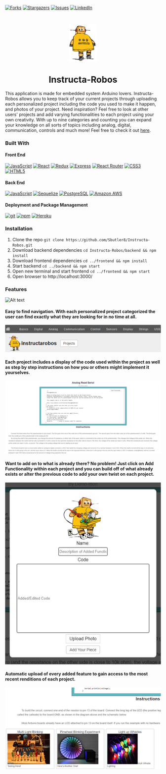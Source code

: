 [![Forks][forks-shield]][forks-url]
[![Stargazers][stars-shield]][stars-url]
[![Issues][issues-shield]][issues-url]
[![LinkedIn][linkedin-shield]][linkedin-url]
<!--ReactSkipperStart -->

<br />
<p align="center">
  <a href="https://instructa-robos.herokuapp.com/">
    <img src="https://raw.githubusercontent.com/Sbutler8/Instructa-Robos/master/frontend/public/images/robot.png"  alt="Logo" width="auto" height="120">
  </a>
  
<h1 align="center"> Instructa-Robos </h1>

This application is made for embedded system Arduino lovers. Instructa-Robos allows you to keep track of your current projects through uploading each personalized project including the code you used to make it happen, and photos of your project. Need inspiration? Feel free to look at other users' projects and add varying functionalities to each project using your own creativity. With up to nine categories and counting you can expand your knowledge on all sorts of topics including analog, digital, communication, controls and much more! Feel free to check it out [here](https://instructa-robos.herokuapp.com/).

### Built With

#### Front End

<a href="https://www.javascript.com/"><img alt="JavaScript" src="https://img.shields.io/badge/-JavaScript-F7DF1E?style=flat-square&logo=JavaScript&logoColor=black" /></a>
<a href="https://reactjs.org/"><img alt="React" src="https://img.shields.io/badge/-React-61DAFB?style=flat-square&logo=react&logoColor=black" /></a>
<a href="https://redux.js.org/"><img alt="Redux" src="https://img.shields.io/badge/-Redux-764ABC?style=flat-square&logo=Redux&logoColor=white" /></a>
<a href="https://expressjs.com/"><img alt="Express" src="https://img.shields.io/badge/-Express-764ABC?style=flat-square&logo=Express&logoColor=white" /></a>
<a href="https://reactrouter.com/"><img alt="React Router" src="https://img.shields.io/badge/-React%20Router-CA4245?style=flat-square&logo=React-Router&logoColor=white" /></a>
<a href="https://devdocs.io/css/"><img alt="CSS3" src="https://img.shields.io/badge/-CSS3%20-61DAFB?style=flat-square&logo=CSS3&logoColor=white&color=brightgreen"/></a>
<a href="https://devdocs.io/html/"><img alt="HTML5" src="https://img.shields.io/badge/-HTML5%20-61DAFB?style=flat-square&logo=HTML5&logoColor=white&color=blue"/></a>


#### Back End

<a href="https://www.javascript.com/"><img alt="JavaScript" src="https://img.shields.io/badge/-JavaScript-F7DF1E?style=flat-square&logo=JavaScript&logoColor=black" /></a>
<a href="https://sequelize.org/"><img alt="Sequelize" src="https://img.shields.io/badge/-Sequelize%20ORM-000000?style=flat-square&logo=Sequelize%20ORM&logoColor=white" /></a>
<a href="https://www.postgresql.org/"><img alt="PostgreSQL" src="https://img.shields.io/badge/-PostgreSQL-336791?style=flat-square&logo=PostgreSQL&logoColor=white" /></a>
<a href="https://aws.amazon.com/"><img alt="Amazon AWS" src="https://img.shields.io/badge/-Amazon%20AWS-232F3E?style=flat-square&logo=Amazon%20AWS&logoColor=white" /></a>


#### Deployment and Package Management

<a href="#"><img alt="git" src="https://img.shields.io/badge/-Git-F05032?style=flat-square&logo=git&logoColor=white" /></a>
<a href="https://www.npmjs.com/"><img alt="npm" src="https://img.shields.io/badge/-NPM-CB3837?style=flat-square&logo=npm&logoColor=white" /></a>
<a href="https://heroku.com/"><img alt="Heroku" src="https://img.shields.io/badge/-Heroku-430098?style=flat-square&logo=Heroku&logoColor=white" /></a>


### Installation

1. Clone the repo `git clone https://github.com/Sbutler8/Instructa-Robos.git`
2. Download backend dependencies `cd Instructa-Robos/backend && npm install`
3. Download frontend dependencies `cd ../frontend && npm install`
4. Start backend `cd ../backend && npm start`
5. Open new terminal and start frontend `cd ../frontend && npm start`
6. Open browser to http://localhost:3000/

### Features

![Alt text](https://github.com/Sbutler8/Instructa-Robos/blob/master/frontend/public/solo_project_1_screen_recording.gif)
<!--ReactSkipperStart -->

#### Easy to find navigation. With each personalized project categorized the user can find exactly what they are looking for in no time at all.
![Alt text](https://raw.githubusercontent.com/Sbutler8/Instructa-Robos/master/frontend/public/images/navBar.png)

#### Each project includes a display of the code used within the project as well as step by step instructions on how you or others might implement it yourselves.  
![Alt text](https://raw.githubusercontent.com/Sbutler8/Instructa-Robos/master/frontend/public/images/individualProject.png)

#### Want to add on to what is already there? No problem! Just click on Add Functionality within each project and you can build off of what already exists or alter the previous code to add your own twist on each project.
![Alt text](https://raw.githubusercontent.com/Sbutler8/Instructa-Robos/master/frontend/public/images/addedFeature.png)

#### Automatic upload of every added feature to gain access to the most recent renditions of each project.
![Alt text](https://raw.githubusercontent.com/Sbutler8/Instructa-Robos/master/frontend/public/images/multiAddedFunctionalities.png)

[contributors-shield]: https://img.shields.io/github/contributors/Sbutler8/Instructa-Robos.svg?style=for-the-badge
[contributors-url]: https://github.com/Sbutler8/Instructa-Robos/graphs/contributors
[forks-shield]: https://img.shields.io/github/forks/Sbutler8/Instructa-Robos.svg?style=for-the-badge
[forks-url]: https://github.com/Sbutler8/Instructa-Robos/network/members
[stars-shield]: https://img.shields.io/github/stars/Sbutler8/Instructa-Robos.svg?style=for-the-badge
[stars-url]: https://github.com/Sbutler8/Instructa-Robos/stargazers
[issues-shield]: https://img.shields.io/github/issues/Sbutler8/Instructa-Robos.svg?style=for-the-badge
[issues-url]: https://github.com/Sbutler8/Instructa-Robos/issues
[linkedin-shield]: https://img.shields.io/badge/-LinkedIn-black.svg?style=for-the-badge&logo=linkedin&colorB=555
[linkedin-url]: https://www.linkedin.com/in/samantha-butler-410675178/
